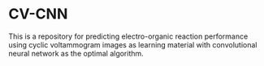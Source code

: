 # CV-CNN
This is a repository for predicting electro-organic reaction performance using cyclic voltammogram images as learning material with convolutional neural network as the optimal algorithm.
